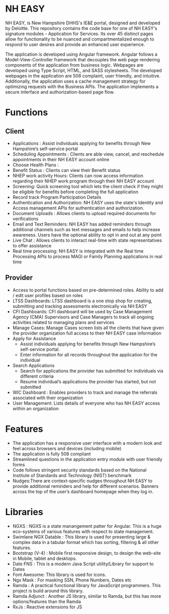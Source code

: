 # NH EASY 
NH EASY, is New Hampshire DHHS's IE&E portal, designed and developed by Deloitte. This repository contains the code base for one of NH EASY's signature modules - Application for Services. Its over 45 distinct pages allow for functionality to be nuanced and compartmentalized enough to respond to user desires and provide an enhanced user experience. 

The application is developed using Angular framework. Angular follows a Model-View-Controller framework that decouples the web page rendering components of the application from business logic. Webpages are developed using Type Script, HTML, and SASS stylesheets. The developed webpages in the application are 508 complaint, user friendly, and intuitive. Additionally, the application uses a cache management strategy for optimizing requests with the Business APIs. The application implements a secure interface and authorization-based page flow.
 
 
# Functions 
## Client
* Applications : Assist individuals applying for benefits through New Hampshire’s self-service portal 
* Scheduling Appointments : Clients are able view, cancel, and reschedule appointments in their NH EASY account online
* Choose Health Plans :
* Benefit Status : Clients can view their Benefit status
* NHEP work activity Hours: Clients can now access information regarding their NHEP work program through their NH EASY account
* Screening: Quick screening tool which lets the client check if they might be eligible for benefits before completing the full application
* Record track Program Participation Details
* Authentication and Authorization: NH EASY uses the state's Identity and Access management APIs for authentication and authorization.
* Document Uploads : Allows clients to upload required documents for verifications
* Email and Text Reminders: NH EASY has added reminders through additional channels such as text messages and emails to help increase awareness. Users have the optional ability to opt in and out at any point
* Live Chat : Allows clients to interact real-time with state representatives to offer assistance
* Real time processing: NH EASY is integrated with the Real time Processing APIs to process MAGI or Family Planning applications in real time

## Provider
* Access to portal functions based on pre-determined roles. Ability to add / edit user profiles based on roles
* LTSS Dashboards: LTSS dashboard is a one stop shop for creating, submitting and tracking assessments electronically via NH EASY 
* CFI Dashboards: CFI dashboard will be used by Case Management Agency (CMA) Supervisors and Case Managers to track all ongoing activities related to managing plans and services  
* Manage Cases: Manage Cases screen lists all the clients that have given the provider organization full access to their NH EASY case information
* Apply for Assistance
  * Assist individuals applying for benefits through New Hampshire’s self-service portal. 
  * Enter information for all records throughout the application for the individual
* Search Applications
  * Search for applications the provider has submitted for individuals via different criteria 
  * Resume individual’s applications the provider has started, but not submitted
* WIC Dashboard : Enables providers to track and manage the referrals associated with their organization
* User Management: Lists details of everyone who has NH EASY access within an organization

 
#  Features
*  The application has a responsive user interface with a modern look and feel across browsers and devices (including mobile)
*  The application is fully 508 compliant
*  Streamlined questions in the application entry module with user friendly forms
*  Code follows stringent security standards based on the National Institute of Standards and Technology (NIST) benchmark 
*  Nudges:There are context-specific nudges throughout NH EASY to provide additional reminders and help for different scenarios. Banners across the top of the user’s dashboard homepage when they log in.



# Libraries
* NGXS : NGXS is a state manangement patter for Angular. This is a huge eco-systems of various features with respect to state management.
* Swimlane NGX Datable : This library is used for presenting large & complex data in a tabular format which has sorting, filtering & all other features.
* Bootstrap (V-4) : Mobile first responsive design, to design the web-site in Mobile, tablet and desktops.
* Date FNS : This is a modern Java Script utility/Library for support to Dates
* Font Awesome: This library is used for icons.
* Ngx Mask : For masking SSN, Phone Numbers, Dates etc
* Ramda : A practical functional library for JavaScript programmers. This project is build around this library.
* Ramda Adjunct : Another JS library, similar to Ramda, but this has more options/features than the Ramda
* RxJs : Reactive extensions for JS



